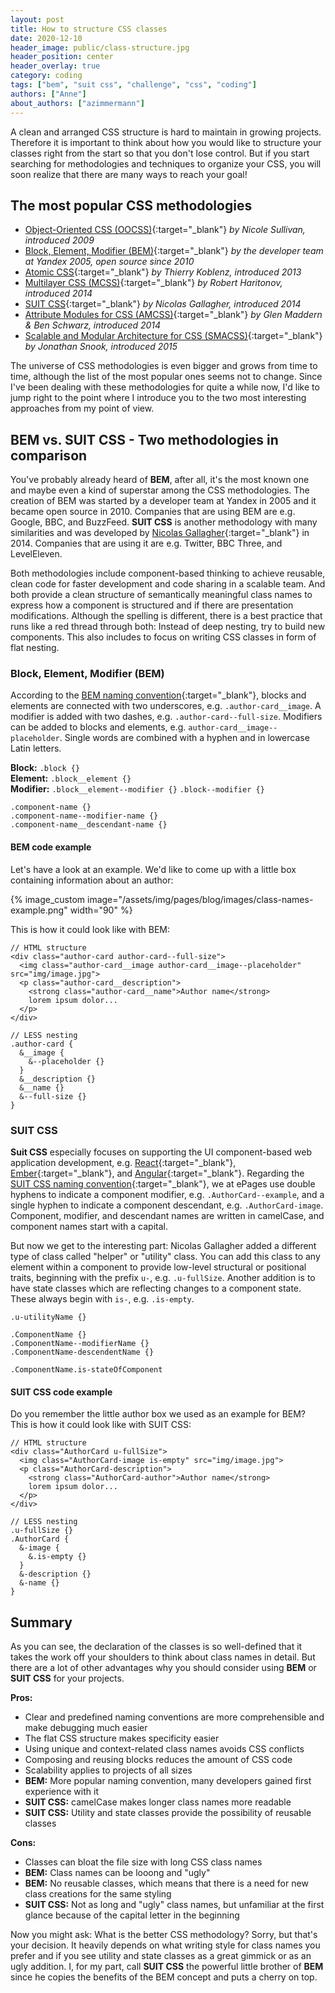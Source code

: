 ```yaml
---
layout: post
title: How to structure CSS classes
date: 2020-12-10
header_image: public/class-structure.jpg
header_position: center
header_overlay: true
category: coding
tags: ["bem", "suit css", "challenge", "css", "coding"]
authors: ["Anne"]
about_authors: ["azimmermann"]
---
```


A clean and arranged CSS structure is hard to maintain in growing projects.
Therefore it is important to think about how you would like to structure your classes right from the start so that you don't lose control.
But if you start searching for methodologies and techniques to organize your CSS, you will soon realize that there are many ways to reach your goal!

## The most popular CSS methodologies

* [Object-Oriented CSS (OOCSS)](https://de.slideshare.net/stubbornella/object-oriented-css){:target="_blank"} _by Nicole Sullivan, introduced 2009_ 
* [Block, Element, Modifier (BEM)](https://en.bem.info/){:target="_blank"} _by the developer team at Yandex 2005, open source since 2010_
* [Atomic CSS](https://acss.io/){:target="_blank"} _by Thierry Koblenz, introduced 2013_
* [Multilayer CSS (MCSS)](https://operatino.github.io/MCSS/en/){:target="_blank"} _by Robert Haritonov, introduced 2014_
* [SUIT CSS](http://suitcss.github.io/){:target="_blank"} _by Nicolas Gallagher, introduced 2014_
* [Attribute Modules for CSS (AMCSS)](https://amcss.github.io/){:target="_blank"} _by Glen Maddern & Ben Schwarz, introduced 2014_
* [Scalable and Modular Architecture for CSS (SMACSS)](http://smacss.com/){:target="_blank"} _by Jonathan Snook, introduced 2015_

The universe of CSS methodologies is even bigger and grows from time to time, although the list of the most popular ones seems not to change.
Since I've been dealing with these methodologies for quite a while now, I'd like to jump right to the point where I introduce you to the two most interesting approaches from my point of view.

## BEM vs. SUIT CSS - Two methodologies in comparison

You've probably already heard of **BEM**, after all, it's the most known one and maybe even a kind of superstar among the CSS methodologies.
The creation of BEM was started by a developer team at Yandex in 2005 and it became open source in 2010.
Companies that are using BEM are e.g. Google, BBC, and BuzzFeed. 
**SUIT CSS** is another methodology with many similarities and was developed by [Nicolas Gallagher](https://mobile.twitter.com/necolas){:target="_blank"} in 2014.
Companies that are using it are e.g. Twitter, BBC Three, and LevelEleven.

Both methodologies include component-based thinking to achieve reusable, clean code for faster development and code sharing in a scalable team.
And both provide a clean structure of semantically meaningful class names to express how a component is structured and if there are presentation modifications.
Although the spelling is different, there is a best practice that runs like a red thread through both: Instead of deep nesting, try to build new components.
This also includes to focus on writing CSS classes in form of flat nesting.

### Block, Element, Modifier (BEM)

According to the [BEM naming convention](https://en.bem.info/methodology/naming-convention/#two-dashes-style){:target="_blank"}, blocks and elements are connected with two underscores, e.g. `.author-card__image`.
A modifier is added with two dashes, e.g. `.author-card--full-size`.
Modifiers can be added to blocks and elements, e.g. `author-card__image--placeholder`.
Single words are combined with a hyphen and in lowercase Latin letters.

**Block:**      `.block {}` <br>
**Element:**    `.block__element {}` <br>
**Modifier:**   `.block__element--modifier {}` `.block--modifier {}` <br>

```
.component-name {}
.component-name--modifier-name {}
.component-name__descendant-name {}
```

#### BEM code example

Let's have a look at an example.
We'd like to come up with a little box containing information about an author:

{% image_custom image="/assets/img/pages/blog/images/class-names-example.png" width="90" %}

This is how it could look like with BEM:

```
// HTML structure
<div class="author-card author-card--full-size">
  <img class="author-card__image author-card__image--placeholder" src="img/image.jpg">
  <p class="author-card__description">
    <strong class="author-card__name">Author name</strong> 
    lorem ipsum dolor...
  </p>
</div>

// LESS nesting
.author-card {
  &__image {
    &--placeholder {}
  }
  &__description {}
  &__name {}
  &--full-size {}
}
```


### SUIT CSS

**Suit CSS** especially focuses on supporting the UI component-based web application development, e.g. [React](https://reactjs.org/){:target="_blank"}, [Ember](https://emberjs.com/){:target="_blank"}, and [Angular](https://angular.io/){:target="_blank"}.
Regarding the [SUIT CSS naming convention](https://github.com/suitcss/suit/blob/master/doc/naming-conventions.md){:target="_blank"}, we at ePages use double hyphens to indicate a component modifier, e.g. `.AuthorCard--example`, and a single hyphen to indicate a component descendant, e.g. `.AuthorCard-image`.
Component, modifier, and descendant names are written in camelCase, and component names start with a capital.

But now we get to the interesting part: Nicolas Gallagher added a different type of class called "helper" or "utility" class.
You can add this class to any element within a component to provide low-level structural or positional traits, beginning with the prefix `u-`, e.g. `.u-fullSize`.
Another addition is to have state classes which are reflecting changes to a component state.
These always begin with `is-`, e.g. `.is-empty`.

```
.u-utilityName {}

.ComponentName {}
.ComponentName--modifierName {}
.ComponentName-descendentName {}

.ComponentName.is-stateOfComponent
```

#### SUIT CSS code example

Do you remember the little author box we used as an example for BEM?
This is how it could look like with SUIT CSS:

```
// HTML structure
<div class="AuthorCard u-fullSize">
  <img class="AuthorCard-image is-empty" src="img/image.jpg">
  <p class="AuthorCard-description">
    <strong class="AuthorCard-author">Author name</strong> 
    lorem ipsum dolor...
  </p>
</div>

// LESS nesting
.u-fullSize {}
.AuthorCard {
  &-image {
    &.is-empty {}
  }
  &-description {}
  &-name {}
}
```


## Summary

As you can see, the declaration of the classes is so well-defined that it takes the work off your shoulders to think about class names in detail.
But there are a lot of other advantages why you should consider using **BEM** or **SUIT CSS** for your projects.

**Pros:**
* Clear and predefined naming conventions are more comprehensible and make debugging much easier
* The flat CSS structure makes specificity easier
* Using unique and context-related class names avoids CSS conflicts
* Composing and reusing blocks reduces the amount of CSS code
* Scalability applies to projects of all sizes
* **BEM:** More popular naming convention, many developers gained first experience with it
* **SUIT CSS:** camelCase makes longer class names more readable
* **SUIT CSS:** Utility and state classes provide the possibility of reusable classes

**Cons:**
* Classes can bloat the file size with long CSS class names
* **BEM:** Class names can be looong and "ugly"
* **BEM:** No reusable classes, which means that there is a need for new class creations for the same styling
* **SUIT CSS:** Not as long and "ugly" class names, but unfamiliar at the first glance because of the capital letter in the beginning

Now you might ask: What is the better CSS methodology? 
Sorry, but that's your decision.
It heavily depends on what writing style for class names you prefer and if you see utility and state classes as a great gimmick or as an ugly addition.
I, for my part, call **SUIT CSS** the powerful little brother of **BEM** since he copies the benefits of the BEM concept and puts a cherry on top.